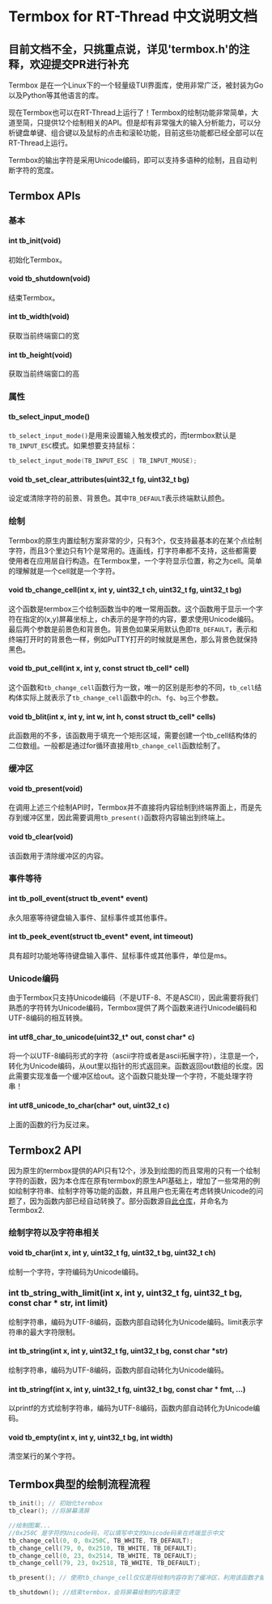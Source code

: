 # Termbox for RT-Thread 中文说明文档

## 目前文档不全，只挑重点说，详见'termbox.h'的注释，欢迎提交PR进行补充

Termbox 是在一个Linux下的一个轻量级TUI界面库，使用非常广泛，被封装为Go以及Python等其他语言的库。

现在Termbox也可以在RT-Thread上运行了！Termbox的绘制功能非常简单，大道至简，只提供12个绘制相关的API。但是却有非常强大的输入分析能力，可以分析键盘单键、组合键以及鼠标的点击和滚轮功能，目前这些功能都已经全部可以在RT-Thread上运行。

Termbox的输出字符是采用Unicode编码，即可以支持多语种的绘制，且自动判断字符的宽度。



## Termbox APIs

### 基本

#### int tb_init(void)

初始化Termbox。

#### void tb_shutdown(void)

结束Termbox。

#### int tb_width(void)

获取当前终端窗口的宽

#### int tb_height(void)

获取当前终端窗口的高



### 属性

#### tb_select_input_mode()

`tb_select_input_mode()`是用来设置输入触发模式的，而termbox默认是`TB_INPUT_ESC`模式。如果想要支持鼠标：

```c
tb_select_input_mode(TB_INPUT_ESC | TB_INPUT_MOUSE);
```

#### void tb_set_clear_attributes(uint32_t fg, uint32_t bg)

设定或清除字符的前景、背景色。其中`TB_DEFAULT`表示终端默认颜色。



### 绘制

Termbox的原生内置绘制方案非常的少，只有3个，仅支持最基本的在某个点绘制字符，而且3个里边只有1个是常用的。连画线，打字符串都不支持，这些都需要使用者在应用层自行构造。在Termbox里，一个字符显示位置，称之为cell。简单的理解就是一个cell就是一个字符。

#### void tb_change_cell(int x, int y, uint32_t ch, uint32_t fg, uint32_t bg)

这个函数是termbox三个绘制函数当中的唯一常用函数。这个函数用于显示一个字符在指定的(x,y)屏幕坐标上，ch表示的是字符的内容，要求使用Unicode编码。最后两个参数是前景色和背景色。背景色如果采用默认色即`TB_DEFAULT`，表示和终端打开时的背景色一样，例如PuTTY打开的时候就是黑色，那么背景色就保持黑色。

#### void tb_put_cell(int x, int y, const struct tb_cell* cell)

这个函数和`tb_change_cell`函数行为一致，唯一的区别是形参的不同，`tb_cell`结构体实际上就表示了`tb_change_cell`函数中的`ch`、`fg`、`bg`三个参数。

#### void tb_blit(int x, int y, int w, int h, const struct tb_cell* cells)

此函数用的不多，该函数用于填充一个矩形区域，需要创建一个tb_cell结构体的二位数组。一般都是通过for循环直接用`tb_change_cell`函数绘制了。



### 缓冲区

#### void tb_present(void)

在调用上述三个绘制API时，Termbox并不直接将内容绘制到终端界面上，而是先存到缓冲区里，因此需要调用`tb_present()`函数将内容输出到终端上。

#### void tb_clear(void)

该函数用于清除缓冲区的内容。



### 事件等待

#### int tb_poll_event(struct tb_event* event)

永久阻塞等待键盘输入事件、鼠标事件或其他事件。

#### int tb_peek_event(struct tb_event* event, int timeout)

具有超时功能地等待键盘输入事件、鼠标事件或其他事件，单位是ms。



### Unicode编码

由于Termbox只支持Unicode编码（不是UTF-8、不是ASCII），因此需要将我们熟悉的字符转为Unicode编码，Termbox提供了两个函数来进行Unicode编码和UTF-8编码的相互转换。

#### int utf8_char_to_unicode(uint32_t* out, const char* c)

将一个以UTF-8编码形式的字符（ascii字符或者是ascii拓展字符），注意是一个，转化为Unicode编码，从out里以指针的形式返回来。函数返回out数组的长度。因此需要实现准备一个缓冲区给out。这个函数只能处理一个字符，不能处理字符串！

#### int utf8_unicode_to_char(char* out, uint32_t c)

上面的函数的行为反过来。



## Termbox2 API

因为原生的termbox提供的API只有12个，涉及到绘图的而且常用的只有一个绘制字符的函数，因为本仓库在原有termbox的原生API基础上，增加了一些常用的例如绘制字符串、绘制字符等功能的函数，并且用户也无需在考虑转换Unicode的问题了，因为函数内部已经自动转换了。部分函数源自[此仓库](https://github.com/tomas/termbox)，并命名为Termbox2.



### 绘制字符以及字符串相关

#### void tb_char(int x, int y, uint32_t fg, uint32_t bg, uint32_t ch)

绘制一个字符，字符编码为Unicode编码。

### int tb_string_with_limit(int x, int y, uint32_t fg, uint32_t bg, const char * str, int limit)

绘制字符串，编码为UTF-8编码，函数内部自动转化为Unicode编码。limit表示字符串的最大字符限制。

#### int tb_string(int x, int y, uint32_t fg, uint32_t bg, const char *str)

绘制字符串，编码为UTF-8编码，函数内部自动转化为Unicode编码。

#### int tb_stringf(int x, int y, uint32_t fg, uint32_t bg, const char * fmt, ...)

以printf的方式绘制字符串，编码为UTF-8编码，函数内部自动转化为Unicode编码。

#### void tb_empty(int x, int y, uint32_t bg, int width)

清空某行的某个字符。



## Termbox典型的绘制流程流程

```c
tb_init(); // 初始化termbox
tb_clear(); //将屏幕清屏

//绘制图案...
//0x250C 是字符的Unicode码，可以填写中文的Unicode码来在终端显示中文
tb_change_cell(0, 0, 0x250C, TB_WHITE, TB_DEFAULT); 
tb_change_cell(79, 0, 0x2510, TB_WHITE, TB_DEFAULT);
tb_change_cell(0, 23, 0x2514, TB_WHITE, TB_DEFAULT);
tb_change_cell(79, 23, 0x2518, TB_WHITE, TB_DEFAULT);

tb_present(); // 使用tb_change_cell仅仅是将绘制内容存到了缓冲区，利用该函数才能将绘制的内容显示出来

tb_shutdown(); //结束termbox，会将屏幕绘制的内容清空
```

